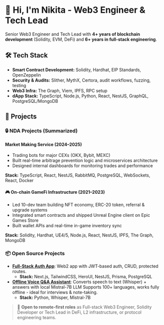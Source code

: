 # 👋 Hi, I'm Nikita - Web3 Engineer & Tech Lead

Senior Web3 Engineer and Tech Lead with **4+ years of blockchain development** (Solidity, EVM, DeFi) and **6+ years in full-stack engineering**.

## 🛠 Tech Stack

- **Smart Contract Development:** Solidity, Hardhat, EIP Standards, OpenZeppelin
- **Security & Audits:** Slither, MythX, Certora, audit workflows, fuzzing, testing
- **Web3 Infra:** The Graph, Viem, IPFS, RPC setup
- **dApp Stack:** TypeScript, Node.js, Python, React, NestJS, GraphQL, PostgreSQL/MongoDB

## 🚀 Projects

### 🔒 NDA Projects (Summarized)

#### Market Making Service (2024–2025)
- Trading bots for major CEXs (OKX, Bybit, MEXC)
- Built real-time arbitrage prevention logic and microservices architecture
- Designed internal dashboards for monitoring trades and performance

**Stack:** TypeScript, React, NestJS, RabbitMQ, PostgreSQL, WebSockets, React, Docker

#### 🎮 On-chain GameFi Infrastructure (2021–2023)
- Led 10-dev team building NFT economy, ERC-20 token, referral & upgrade systems
- Integrated smart contracts and shipped Unreal Engine client on Epic Games Store
- Built wallet APIs and real-time in-game inventory sync

**Stack:** Solidity, Hardhat, UE4/5, Node.js, React, NestJS, IPFS, The Graph, MongoDB

### 📦 Open Source Projects

- [**Full-Stack Auth App**](https://github.com/ophickedo/full-stack-example): Web2 app with JWT-based auth, CRUD, protected routes.
  - **Stack:** Next.js, TailwindCSS, HeroUI, NestJS, Prisma, PostgreSQL
- [**Offline Voice Q&A Assistant**](https://github.com/ophickedo/telegram-voice-qna-llm): Converts speech to text (Whisper) + answers with local Mistral-7B LLM Supports 100+ languages, works fully offline - ideal for interviews & note-taking.
  - **Stack:** Python, Whisper, Mistral-7B

<!-- ## 📫 Let's Connect
- [LinkedIn](https://linkedin.com/in/yourprofile)  
- [Email](mailto:you@example.com)
-->

> 👀 **Open to remote-first roles** as Full-stack Web3 Engineer, Solidity Developer or Tech Lead in DeFi, L2 infrastructure, or protocol engineering teams.
